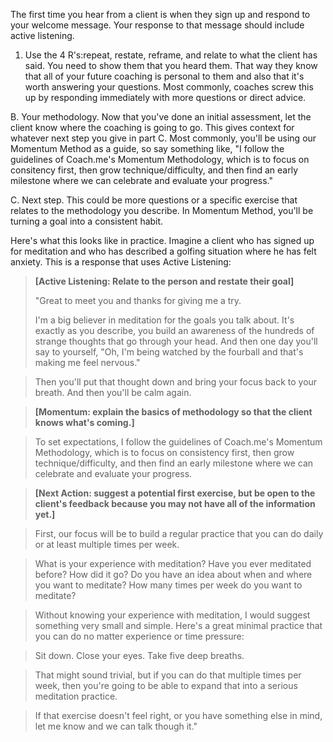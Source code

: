 The first time you hear from a client is when they sign up and respond to your welcome message. Your response to that message should include active listening.

1. Use the 4 R's:repeat, restate, reframe, and relate to what the client has said. You need to show them that you heard them. That way they know that all of your future coaching is personal to them and also that it's worth answering your questions. Most commonly, coaches screw this up by responding immediately with more questions or direct advice.

B. Your methodology. Now that you've done an initial assessment, let the client know where the coaching is going to go. This gives context for whatever next step you give in part C. Most commonly, you'll be using our Momentum Method as a guide, so say something like, "I follow the guidelines of Coach.me's Momentum Methodology, which is to focus on consitency first, then grow technique/difficulty, and then find an early milestone where we can celebrate and evaluate your progress."

C. Next step. This could be more questions or a specific exercise that relates to the methodology you describe. In Momentum Method, you'll be turning a goal into a consistent habit.

Here's what this looks like in practice. Imagine a client who has signed up for meditation and who has described a golfing situation where he has felt anxiety. This is a response that uses Active Listening:

>**[Active Listening: Relate to the person and restate their goal]**
>
>"Great to meet you and thanks for giving me a try.
>
>I'm a big believer in meditation for the goals you talk about. It's exactly as you describe, you build an awareness of the hundreds of strange thoughts that go through your head. And then one day you'll say to yourself, "Oh, I'm being watched by the fourball and that's making me feel nervous."  

>Then you'll put that thought down and bring your focus back to your breath. And then you'll be calm again.

>**[Momentum: explain the basics of methodology so that the client knows what's coming.]**

>To set expectations, I follow the guidelines of Coach.me's Momentum Methodology, which is to focus on consistency first, then grow technique/difficulty, and then find an early milestone where we can celebrate and evaluate your progress.

>**[Next Action: suggest a potential first exercise, but be open to the client's feedback because you may not have all of the information yet.]**

>First, our focus will be to build a regular practice that you can do daily or at least multiple times per week.

>What is your experience with meditation? Have you ever meditated before? How did it go? Do you have an idea about when and where you want to meditate? How many times per week do you want to meditate?

>Without knowing your experience with meditation, I would suggest something very small and simple. Here's a great minimal practice that you can do no matter experience or time pressure:

>Sit down. Close your eyes. Take five deep breaths.

>That might sound trivial, but if you can do that multiple times per week, then you're going to be able to expand that into a serious meditation practice.

>If that exercise doesn't feel right, or you have something else in mind, let me know and we can talk though it."